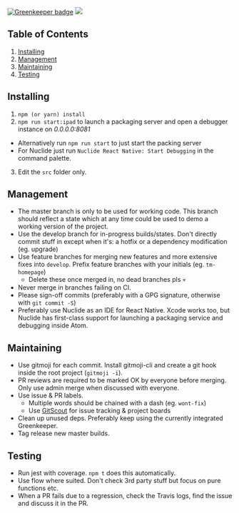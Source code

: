 [![Greenkeeper badge](https://badges.greenkeeper.io/thibmaek/tales-at-home.svg?token=fdb06d781a40b3c90c8e9f4dad59bd29779690768c0fdadd9d246785a038c18c)](https://greenkeeper.io/) ![](https://img.shields.io/badge/gitmoji-%20😜%20😍-FFDD67.svg?style=flat-square")

## Table of Contents
1. [Installing](#installing)
2. [Management](#management)
3. [Maintaining](#maintaining)
4. [Testing](#testing)

## Installing
1. `npm (or yarn) install`
2. `npm run start:ipad` to launch a packaging server and open a debugger instance on _0.0.0.0:8081_
  - Alternatively run `npm run start` to just start the packing server
  - For Nuclide just run `Nuclide React Native: Start Debugging` in the command palette.
3. Edit the `src` folder only.

## Management
* The master branch is only to be used for working code. This branch should reflect a state which at any time could be used to demo a working version of the project.
* Use the develop branch for in-progress builds/states. Don't directly commit stuff in except when it's: a hotfix or a dependency modification (eg. upgrade)
* Use feature branches for merging new features and more extensive fixes into `develop`. Prefix feature branches with your initials (eg. `tm-homepage`)
  * Delete these once merged in, no dead branches pls 💀
* Never merge in branches failing on CI.
* Please sign-off commits (preferably with a GPG signature, otherwise with `git commit -S`)
* Preferably use Nuclide as an IDE for React Native. Xcode works too, but Nuclide has first-class support for launching a packaging service and debugging inside Atom.

## Maintaining
* Use gitmoji for each commit. Install gitmoji-cli and create a git hook inside the root project (`gitmoji -i`).
* PR reviews are required to be marked OK by everyone before merging. Only use admin merge when discussed with everyone.
* Use issue & PR labels.
  * Multiple words should be chained with a dash (eg. `wont-fix`)
  * Use [GitScout](https://gitscout.com/) for issue tracking & project boards
* Clean up unused deps. Preferably keep using the currently integrated Greenkeeper.
* Tag release new master builds.

## Testing
* Run jest with coverage. `npm t` does this automatically.
* Use flow where suited. Don't check 3rd party stuff but focus on pure functions etc.
* When a PR fails due to a regression, check the Travis logs, find the issue and discuss it in the PR.
